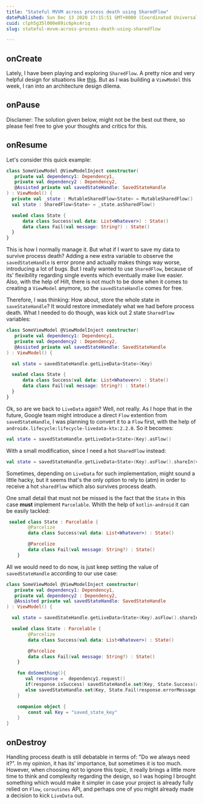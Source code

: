 ```yaml
---
title: "Stateful MVVM across process death using SharedFlow"
datePublished: Sun Dec 13 2020 17:15:51 GMT+0000 (Coordinated Universal Time)
cuid: clph5g35l000e09ic6pkc4riq
slug: stateful-mvvm-across-process-death-using-sharedflow

---
```



## onCreate

Lately, I have been playing and exploring `SharedFlow`. A pretty nice and very helpful design for situations like [this](https://coroutinedispatcher.com/posts/shared-flow/). But as I was building a `ViewModel` this week, I ran into an architecture design dilema.

## onPause

Disclamer: The solution given below, might not be the best out there, so please feel free to give your thoughts and critics for this.

## onResume

Let's consider this quick example:

```kotlin
class SomeViewModel @ViewModelInject constructor(
   private val dependency1: Dependency1,
   private val dependency2 : Dependency2,
   @Assisted private val savedStateHandle: SavedStateHandle
) : ViewModel() {
  private val _state : MutableSharedFlow<State> = MutableSharedFlow()
  val state : SharedFlow<State> = _state.asSharedFlow()

  sealed class State {
      data class Success(val data: List<Whatever>) : State()
      data class Fail(val message: String?) : State()
  }
}
```

This is how I normally manage it. But what if I want to save my data to survive process death? Adding a new extra variable to observe the `savedStateHandle` is error prone and actually makes things way worse, introducing a lot of bugs. But I really wanted to use `SharedFlow`, because of its' flexibility regarding single events which eventually make live easier. Also, with the help of Hilt, there is not much to be done when it comes to creating a `ViewModel` anymore, so the `savedStateHandle` comes for free.

Therefore, I was thinking: How about, store the whole state in `saveStateHandle`? It would restore immediately what we had before process death. What I needed to do though, was kick out 2 state `SharedFlow` variables:

```kotlin
class SomeViewModel @ViewModelInject constructor(
   private val dependency1: Dependency1,
   private val dependency2 : Dependency2,
   @Assisted private val savedStateHandle: SavedStateHandle
) : ViewModel() {

  val state = savedStateHandle.getLiveData<State>(Key)

  sealed class State {
      data class Success(val data: List<Whatever>) : State()
      data class Fail(val message: String?) : State()
  }
}
```

Ok, so are we back to `LiveData` again? Well, not really. As I hope that in the future, Google team might introduce a direct `Flow` extention from `savedStateHandle`, I was planning to convert it to a `Flow` first, with the help of `androidx.lifecycle:lifecycle-livedata-ktx:2.2.0`. So it becomes:

```kotlin
val state = savedStateHandle.getLiveData<State>(Key).asFlow()
```

With a small modification, since I need a hot `SharedFlow` instead:

```kotlin
val state = savedStateHandle.getLiveData<State>(Key).asFlow().shareIn(viewModelScope, SharingStarted.Lazily)
```

Sometimes, depending on `LiveData` for such implementation, might sound a little hacky, but it seems that's the only option to rely to (atm) in order to receive a hot `sharedFlow` which also survives process death.

One small detail that must not be missed is the fact that the `State` in this case **must** implement `Parcelable`. Whith the help of `kotlin-android` it can be easily tackled:

```kotlin
 sealed class State : Parcelable {
        @Parcelize
        data class Success(val data: List<Whatever>) : State()

        @Parcelize
        data class Fail(val message: String?) : State()
    }
```

All we would need to do now, is just keep setting the value of `savedStateHandle` according to our use case:

```kotlin
class SomeViewModel @ViewModelInject constructor(
   private val dependency1: Dependency1,
   private val dependency2 : Dependency2,
   @Assisted private val savedStateHandle: SavedStateHandle
) : ViewModel() {

  val state = savedStateHandle.getLiveData<State>(Key).asFlow().shareIn(viewModelScope, SharingStarted.Lazily)

  sealed class State : Parcelable {
        @Parcelize
        data class Success(val data: List<Whatever>) : State()

        @Parcelize
        data class Fail(val message: String?) : State()
    }

    fun doSomething(){
       val response =  dependency1.request()
       if(response.isSuccess) savedStateHandle.set(Key, State.Success(response.data))
       else savedStateHandle.set(Key, State.Fail(response.errorMessage))
    }

    companion object {
        const val Key = "saved_state_key"
    }
}
```

## onDestroy

Handling process death is still debatable in terms of: "Do we always need it?". In my opinion, it has its' importance, but sometimes it is too much. However, when choosing not to ignore this topic, it really brings a little more time to think and complexity regarding the design, so I was hoping I brought something which would make it simpler in case your project is already fully relied on `Flow`, `coroutines` API, and perhaps one of you might already made a decision to kick `LiveData` out.
